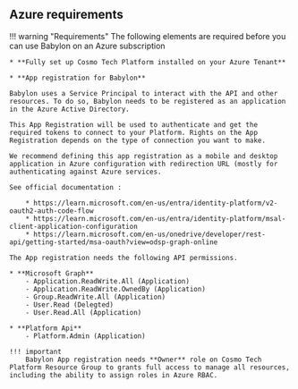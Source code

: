 ## Azure requirements


!!! warning "Requirements"
    The following elements are required before you can use Babylon on an Azure subscription

    * **Fully set up Cosmo Tech Platform installed on your Azure Tenant**

    * **App registration for Babylon**

    Babylon uses a Service Principal to interact with the API and other resources. To do so, Babylon needs to be registered as an application in the Azure Active Directory.

    This App Registration will be used to authenticate and get the required tokens to connect to your Platform. Rights on the App Registration depends on the type of connection you want to make. 
    
    We recommend defining this app registration as a mobile and desktop application in Azure configuration with redirection URL (mostly for authenticating against Azure services.
    
    See official documentation :
    
        * https://learn.microsoft.com/en-us/entra/identity-platform/v2-oauth2-auth-code-flow
        * https://learn.microsoft.com/en-us/entra/identity-platform/msal-client-application-configuration
        * https://learn.microsoft.com/en-us/onedrive/developer/rest-api/getting-started/msa-oauth?view=odsp-graph-online

    The App registration needs the following API permissions.

    * **Microsoft Graph**
        - Application.ReadWrite.All (Application)
        - Application.ReadWrite.OwnedBy (Application)
        - Group.ReadWrite.All (Application)
        - User.Read (Delegted)
        - User.Read.All (Application)

    * **Platform Api**
        - Platform.Admin (Application)

    !!! important
        Babylon App registration needs **Owner** role on Cosmo Tech Platform Resource Group to grants full access to manage all resources, including the ability to assign roles in Azure RBAC.

